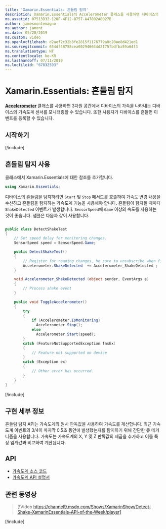 ```yaml
---
title: 'Xamarin.Essentials: 흔들림 탐지'
description: Xamarin.Essentials의 Accelerometer 클래스를 사용하면 디바이스의 흔들림을 탐지할 수 있습니다.
ms.assetid: 07513D32-120F-4F12-8757-A47802A8027B
author: jamesmontemagno
ms.author: jamont
ms.date: 05/28/2019
ms.custom: video
ms.openlocfilehash: d2aef2c32b3fe2815f1176779a8c28ae8d421ed1
ms.sourcegitcommit: 654df48758cea602946644d2175fbdfba59a64f3
ms.translationtype: HT
ms.contentlocale: ko-KR
ms.lasthandoff: 07/11/2019
ms.locfileid: "67832593"
---
```

# <a name="xamarinessentials-detect-shake"></a>Xamarin.Essentials: 흔들림 탐지

**[Accelerometer](accelerometer.md)** 클래스를 사용하면 3차원 공간에서 디바이스의 가속을 나타내는 디바이스의 가속도계 센서를 모니터링할 수 있습니다. 또한 사용자가 디바이스를 흔들면 이벤트를 등록할 수 있습니다.

## <a name="get-started"></a>시작하기

[!include[](~/essentials/includes/get-started.md)]

## <a name="using-detect-shake"></a>흔들림 탐지 사용

클래스에서 Xamarin.Essentials에 대한 참조를 추가합니다.

```csharp
using Xamarin.Essentials;
```

디바이스의 흔들림을 탐지하려면 `Start` 및 `Stop` 메서드를 호출하여 가속도 변경 내용을 수신하고 흔들림을 탐지하는 가속도계 기능을 사용해야 합니다. 흔들림이 탐지될 때마다 `ShakeDetected` 이벤트가 발생합니다. `SensorSpeed`에 `Game` 이상의 속도를 사용하는 것이 좋습니다. 샘플은 다음과 같이 사용합니다.

```csharp

public class DetectShakeTest
{
    // Set speed delay for monitoring changes.
    SensorSpeed speed = SensorSpeed.Game;

    public DetectShakeTest()
    {
        // Register for reading changes, be sure to unsubscribe when finished
        Accelerometer.ShakeDetected  += Accelerometer_ShakeDetected ;
    }

    void Accelerometer_ShakeDetected (object sender, EventArgs e)
    {
        // Process shake event
    }

    public void ToggleAccelerometer()
    {
        try
        {
            if (Accelerometer.IsMonitoring)
              Accelerometer.Stop();
            else
              Accelerometer.Start(speed);
        }
        catch (FeatureNotSupportedException fnsEx)
        {
            // Feature not supported on device
        }
        catch (Exception ex)
        {
            // Other error has occurred.
        }
    }
}
```

[!include[](~/essentials/includes/sensor-speed.md)]

## <a name="implementation-details"></a>구현 세부 정보

흔들림 탐지 API는 가속도계의 원시 판독값을 사용하여 가속도를 계산합니다. 최근 가속도계 이벤트의 3/4이 마지막 0.5초 동안에 발생했는지를 탐지하기 위해 간단한 큐 메커니즘을 사용합니다. 가속도는 가속도계의 X, Y 및 Z 판독값의 제곱을 추가하고 이를 특정 임계값과 비교하여 계산됩니다.

## <a name="api"></a>API

- [가속도계 소스 코드](https://github.com/xamarin/Essentials/tree/master/Xamarin.Essentials/Accelerometer)
- [가속도계 API 설명서](xref:Xamarin.Essentials.Accelerometer)

## <a name="related-video"></a>관련 동영상

> [!Video https://channel9.msdn.com/Shows/XamarinShow/Detect-Shake-XamarinEssentials-API-of-the-Week/player]

[!include[](~/essentials/includes/xamarin-show-essentials.md)]
